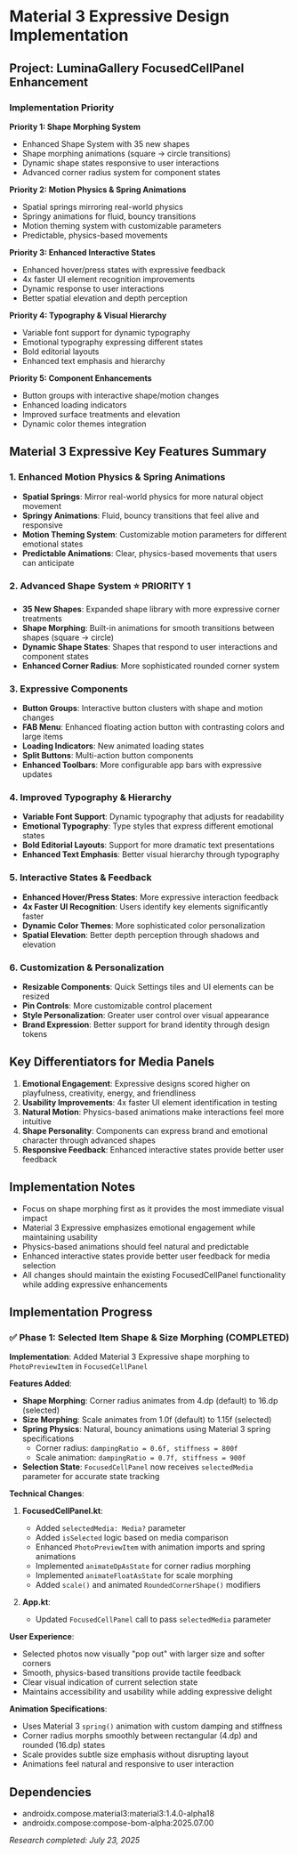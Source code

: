 # Material 3 Expressive Design Implementation

## Project: LuminaGallery FocusedCellPanel Enhancement

### Implementation Priority

**Priority 1: Shape Morphing System**
- Enhanced Shape System with 35 new shapes
- Shape morphing animations (square → circle transitions)
- Dynamic shape states responsive to user interactions
- Advanced corner radius system for component states

**Priority 2: Motion Physics & Spring Animations**
- Spatial springs mirroring real-world physics
- Springy animations for fluid, bouncy transitions
- Motion theming system with customizable parameters
- Predictable, physics-based movements

**Priority 3: Enhanced Interactive States**
- Enhanced hover/press states with expressive feedback
- 4x faster UI element recognition improvements
- Dynamic response to user interactions
- Better spatial elevation and depth perception

**Priority 4: Typography & Visual Hierarchy**
- Variable font support for dynamic typography
- Emotional typography expressing different states
- Bold editorial layouts
- Enhanced text emphasis and hierarchy

**Priority 5: Component Enhancements**
- Button groups with interactive shape/motion changes
- Enhanced loading indicators
- Improved surface treatments and elevation
- Dynamic color themes integration

## Material 3 Expressive Key Features Summary

### **1. Enhanced Motion Physics & Spring Animations**
- **Spatial Springs**: Mirror real-world physics for more natural object movement
- **Springy Animations**: Fluid, bouncy transitions that feel alive and responsive
- **Motion Theming System**: Customizable motion parameters for different emotional states
- **Predictable Animations**: Clear, physics-based movements that users can anticipate

### **2. Advanced Shape System** ⭐ **PRIORITY 1**
- **35 New Shapes**: Expanded shape library with more expressive corner treatments
- **Shape Morphing**: Built-in animations for smooth transitions between shapes (square → circle)
- **Dynamic Shape States**: Shapes that respond to user interactions and component states
- **Enhanced Corner Radius**: More sophisticated rounded corner system

### **3. Expressive Components**
- **Button Groups**: Interactive button clusters with shape and motion changes
- **FAB Menu**: Enhanced floating action button with contrasting colors and large items
- **Loading Indicators**: New animated loading states
- **Split Buttons**: Multi-action button components
- **Enhanced Toolbars**: More configurable app bars with expressive updates

### **4. Improved Typography & Hierarchy**
- **Variable Font Support**: Dynamic typography that adjusts for readability
- **Emotional Typography**: Type styles that express different emotional states
- **Bold Editorial Layouts**: Support for more dramatic text presentations
- **Enhanced Text Emphasis**: Better visual hierarchy through typography

### **5. Interactive States & Feedback**
- **Enhanced Hover/Press States**: More expressive interaction feedback
- **4x Faster UI Recognition**: Users identify key elements significantly faster
- **Dynamic Color Themes**: More sophisticated color personalization
- **Spatial Elevation**: Better depth perception through shadows and elevation

### **6. Customization & Personalization**
- **Resizable Components**: Quick Settings tiles and UI elements can be resized
- **Pin Controls**: More customizable control placement
- **Style Personalization**: Greater user control over visual appearance
- **Brand Expression**: Better support for brand identity through design tokens

## Key Differentiators for Media Panels

1. **Emotional Engagement**: Expressive designs scored higher on playfulness, creativity, energy, and friendliness
2. **Usability Improvements**: 4x faster UI element identification in testing
3. **Natural Motion**: Physics-based animations make interactions feel more intuitive
4. **Shape Personality**: Components can express brand and emotional character through advanced shapes
5. **Responsive Feedback**: Enhanced interactive states provide better user feedback

## Implementation Notes

- Focus on shape morphing first as it provides the most immediate visual impact
- Material 3 Expressive emphasizes emotional engagement while maintaining usability
- Physics-based animations should feel natural and predictable
- Enhanced interactive states provide better user feedback for media selection
- All changes should maintain the existing FocusedCellPanel functionality while adding expressive enhancements

## Implementation Progress

### ✅ Phase 1: Selected Item Shape & Size Morphing (COMPLETED)

**Implementation**: Added Material 3 Expressive shape morphing to `PhotoPreviewItem` in `FocusedCellPanel`

**Features Added**:
- **Shape Morphing**: Corner radius animates from 4.dp (default) to 16.dp (selected)
- **Size Morphing**: Scale animates from 1.0f (default) to 1.15f (selected) 
- **Spring Physics**: Natural, bouncy animations using Material 3 spring specifications
  - Corner radius: `dampingRatio = 0.6f, stiffness = 800f`
  - Scale animation: `dampingRatio = 0.7f, stiffness = 900f`
- **Selection State**: `FocusedCellPanel` now receives `selectedMedia` parameter for accurate state tracking

**Technical Changes**:
1. **FocusedCellPanel.kt**:
   - Added `selectedMedia: Media?` parameter
   - Added `isSelected` logic based on media comparison
   - Enhanced `PhotoPreviewItem` with animation imports and spring animations
   - Implemented `animateDpAsState` for corner radius morphing
   - Implemented `animateFloatAsState` for scale morphing
   - Added `scale()` and animated `RoundedCornerShape()` modifiers

2. **App.kt**:
   - Updated `FocusedCellPanel` call to pass `selectedMedia` parameter

**User Experience**:
- Selected photos now visually "pop out" with larger size and softer corners
- Smooth, physics-based transitions provide tactile feedback
- Clear visual indication of current selection state
- Maintains accessibility and usability while adding expressive delight

**Animation Specifications**:
- Uses Material 3 `spring()` animation with custom damping and stiffness
- Corner radius morphs smoothly between rectangular (4.dp) and rounded (16.dp) states
- Scale provides subtle size emphasis without disrupting layout
- Animations feel natural and responsive to user interaction

## Dependencies

- androidx.compose.material3:material3:1.4.0-alpha18
- androidx.compose:compose-bom-alpha:2025.07.00

*Research completed: July 23, 2025*